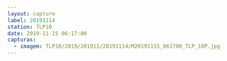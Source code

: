 ```yaml
---
layout: capture
label: 20191114
station: TLP10
date: 2019-11-15 06:17:00
capturas:
  - imagem: TLP10/2019/201911/20191114/M20191115_061700_TLP_10P.jpg
---
```

